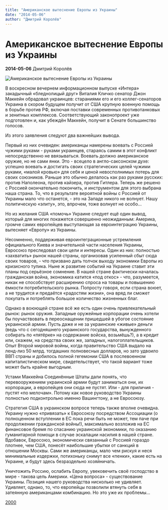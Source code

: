 ```yaml
---
title: "Американское вытеснение Европы из Украины"
date: "2014-05-06"
author: "Дмитрий Королёв"
---
```


# Американское вытеснение Европы из Украины

**2014-05-06** Дмитрий Королёв

![Американское вытеснение Европы из Украины](http://2000.net.ua/ai/9/99/99407/1397653144_22_main7.jpg)

В воскресном вечернем информационном выпуске «Интера» закадычный «бледнолицый друг» Виталия Кличко сенатор Джон Маккейн обрадовал украинцев: стараниями его и его коллег-сенаторов Украина в скором будущем получит от США крупную военную помощь в борьбе против РФ, включая поставки современных противотанковых и зенитных комплексов. Соответствующий законопроект уже подготовлен и, как убеждён Маккейн, получит в Сенате большинство голосов.

Из этого заявления следуют два важнейших вывода.

Первый из них очевиден: американцы намерены воевать с Россией чужими руками - руками украинцев, стараясь самим в этот конфликт непосредственно не ввязываться. Воевать должно американское оружие, но не сами янки. Это - всецело в англо-саксонском духе: успешно воевать и достигать своих стратегических целей чужими руками, «малой кровью» для себя и ценой невосполнимых потерь для своих союзников. Раньше это обычно делалось как раз руками русских: против Наполеона, против кайзера, против Гитлера. Теперь же решено с Россией окончательно покончить, и инструментом для этого выбрана наша страна. То, что в результате вероятной войны с Россией от Украины мало что останется, - это на Западе никого не волнует. Нашу политическую «элиту», это, впрочем, тоже волнует не особо...

Но из желания США «помочь» Украине следует ещё один вывод, который для многих покажется совершенно неожиданным: Америка, громче самих европейцев выступающая за евроинтеграцию Украины, вытесняет «Европу» из Украины.

Несомненно, поддерживая евроинтеграционные устремления официального Киева и значительной части населения Украины, Евросоюз преследовал свои цели и интересы. Один из них: полностью «захватить» рынок нашей страны, организовав усиленный сбыт сюда своих товаров, - что призвано дать толчок выходу экономики Европы из кризисного тупика. Ныне ж развитие событий на Украине ставит эти планы под серьёзное сомнение. В нашей стране фактически началась гражданская война, экономика катится «под откос» - что, разумеется, никак не способствует расширению спроса на товары и повышению ёмкости потребительского рынка. Попросту говоря, если страна воюет, а не трудится и предаётся «радостям жизни», она вряд ли сможет покупать и потреблять большое количество жизненных благ.

Однако в воюющей стране всё же есть один очень привлекательный рынок: рынок оружия. Западные оружейные корпорации очень хотели бы поучаствовать в переоснащении пришедшей в убогое состояние украинской армии. Пусть даже и не за украинские «живые» деньги (ведь что с сегодняшнего украинского государства, вынужденного собирать по «пятёрке» на содержание войска, возьмёшь?), а в кредит или, скажем, на средства своих же, западных, налогоплательщиков. Опыт Второй мировой войны, когда правительство США выдало на ленд-лиз 50 млрд. тогдашних полновесных долларов, но зато удвоило ВВП страны и добилось полной гегемонии США в послевоенном капиталистическом мире, свидетельствует, что такой вариант тоже может быть крайне выгодным.

Устами Маккейна Соединённые Штаты дали понять, что перевооружением украинской армии будут заниматься они, их корпорации, а европейцев они сюда не пустят. Или - для приличия - пустят «по мелочам». Потому как новое руководство Украины полностью подконтрольно именно Вашингтону, а не Евросоюзу.

Стратегия США в украинском вопросе теперь также вполне очевидна. Украину нужно «привязать» к Евросоюзу посредством Ассоциации (о полноценном вступлении в ЕС пока речи быть не может, тем паче при продолжении гражданской войны!), максимально возложив на ЕС финансовое бремя по спасанию украинской экономики, по оказанию гуманитарной помощи в случае эскалации насилия в нашей стране. Вдобавок, Евросоюз, экономически связанный с Россией гораздо плотнее, чем США, понесёт наибольшие убытки от санкций в отношении Москвы. Сами же американцы, мало чем рискуя и неся минимальные издержки, потихоньку снимут все «пенки», какие есть на Украине, и будут здесь безраздельно хозяйничать.

Уничтожить Россию, ослабить Европу, увековечить своё господство в мире - такова цель Америки. «Цена вопроса» - существование Украины. Позиция нашего руководства нисколько не удивляет. Удивляет, однако, то, что европейцы позволили втянуть себя в затеянную американцами комбинацию. Но это уже их проблемы...

[2000](http://2000.net.ua/2000/forum/puls/99407)